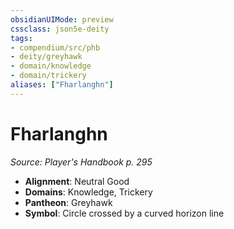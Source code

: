 ```yaml
---
obsidianUIMode: preview
cssclass: json5e-deity
tags:
- compendium/src/phb
- deity/greyhawk
- domain/knowledge
- domain/trickery
aliases: ["Fharlanghn"]
---
```

# Fharlanghn
*Source: Player's Handbook p. 295* 

- **Alignment**: Neutral Good
- **Domains**: Knowledge, Trickery
- **Pantheon**: Greyhawk
- **Symbol**: Circle crossed by a curved horizon line